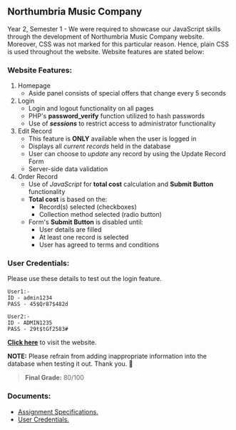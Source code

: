 ## Northumbria Music Company
Year 2, Semester 1 - We were required to showcase our JavaScript skills through the development of Northumbria Music Company website. Moreover, CSS was not marked for this particular reason. Hence, plain CSS is used throughout the website. Website features are stated below:

### Website Features:
1. Homepage
    * Aside panel consists of special offers that change every 5 seconds
2. Login
    * Login and logout functionality on all pages
    * PHP's **password_verify** function utilized to hash passwords
    * Use of **_sessions_** to restrict access to administrator functionality
3. Edit Record
    * This feature is **ONLY** available when the user is logged in
    * Displays all *current records* held in the database
    * User can choose to *update* any record by using the Update Record Form
    * Server-side data validation 
3. Order Record
    * Use of *JavaScript* for **total cost** calculation and **Submit Button** functionality
    * **Total cost** is based on the:
        * Record(s) selected (checkboxes)
        * Collection method selected (radio button)
    * Form's **Submit Button** is disabled until:
        * User details are filled
        * At least one record is selected
        * User has agreed to terms and conditions

### User Credentials:
Please use these details to test out the login feature.
```
User1:-
ID - admin1234
PASS - 45$Qr87$482d

User2:-
ID - ADMIN1235
PASS - 29t$tGf2583#
```

**[Click here](http://unn-w21043564.newnumyspace.co.uk/ProgDup/homepage.php)** to visit the website.

**NOTE:** Please refrain from adding inappropriate information into the database when testing it out. Thank you. 🙂

> **Final Grade:** 80/100

### Documents:
* [Assignment Specifications.](/KF5002AssignmentSpecifications.pdf)
* [User Credentials.](data/userCredentials.txt)

